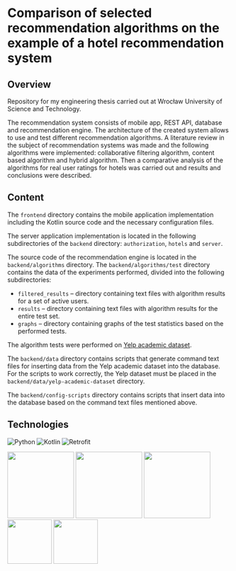 # Comparison of selected recommendation algorithms on the example of a hotel recommendation system

## Overview
Repository for my engineering thesis carried out at Wrocław University of Science and Technology.

The recommendation system consists of mobile app, REST API, database and recommendation engine. The architecture of the created system allows to use and test different recommendation algorithms. A literature review in the subject of recommendation systems was made and the following algorithms were implemented: collaborative filtering algorithm, content based algorithm and hybrid algorithm. Then a comparative analysis of the algorithms for real user ratings for hotels was carried out and results and conclusions were described.

## Content
The `frontend` directory contains the mobile application implementation including the Kotlin source code and the necessary configuration files.

The server application implementation is located in the following subdirectories of the `backend` directory: `authorization`, `hotels` and `server`.

The source code of the recommendation engine is located in the `backend/algorithms` directory. The `backend/algorithms/test` directory contains the data of the experiments performed, divided into the following subdirectories: 
* `filtered_results` – directory containing text files with algorithm results for a set of active users.
* `results` – directory containing text files with algorithm results for the entire test set.
* `graphs` – directory containing graphs of the test statistics based on the performed tests.

The algorithm tests were performed on [Yelp academic dataset](https://www.yelp.com/dataset).

The `backend/data` directory contains scripts that generate command text files for inserting data from the Yelp academic dataset into the database. For the scripts to work correctly, the Yelp dataset must be placed in the `backend/data/yelp-academic-dataset` directory. 

The `backend/config-scripts` directory contains scripts that insert data into the database based on the command text files mentioned above.

## Technologies

![Python](https://img.shields.io/badge/python-v3.10.5-green.svg)
![Kotlin](https://img.shields.io/badge/kotlin-v1.7.0-orange.svg)
![Retrofit](https://img.shields.io/badge/retrofit-v2.9.0-red.svg)

[<img target="_blanket" src="https://www.django-rest-framework.org/img/logo.png" height=150>](https://www.django-rest-framework.org/)
[<img target="_blanket" src="https://numpy.org/doc/stable/_static/numpylogo.svg" height=150>](https://numpy.org/doc/stable/index.html)
[<img target="_blanket" src="https://docs.scipy.org/doc/scipy/_static/logo.svg" height=150>](https://docs.scipy.org/doc/scipy/getting_started.html)
[<img target="_blanket" src="https://matplotlib.org/_static/images/logo2.svg" height=100>](https://matplotlib.org/)
[<img target="_blanket" src="https://webimages.mongodb.com/_com_assets/cms/kuyjf3vea2hg34taa-horizontal_default_slate_blue.svg?auto=format%252Ccompress" height=100>](https://www.mongodb.com/)

